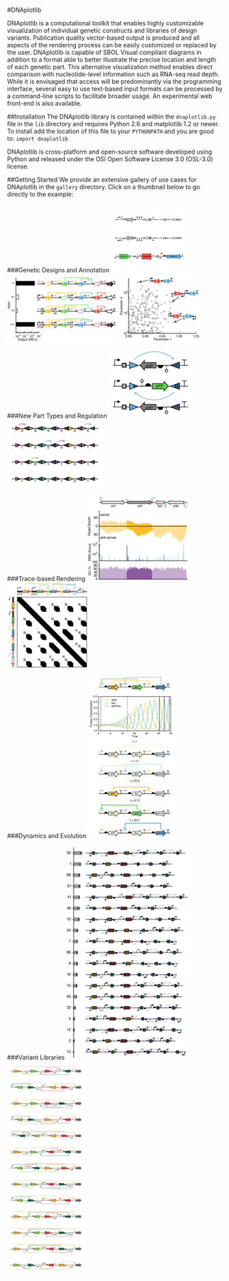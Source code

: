 #DNAplotlib

DNAplotlib is a computational toolkit that enables highly customizable visualization of individual genetic constructs and libraries of design variants. Publication quality vector-based output is produced and all aspects of the rendering process can be easily customized or replaced by the user. DNAplotlib is capable of SBOL Visual compliant diagrams in addition to a format able to better illustrate the precise location and length of each genetic part. This alternative visualization method enables direct comparison with nucleotide-level information such as RNA-seq read depth. While it is envisaged that access will be predominantly via the programming interface, several easy to use text-based input formats can be processed by a command-line scripts to facilitate broader usage. An experimental web front-end is also available.

##Installation
The DNAplotlib library is contained within the `dnaplotlib.py` file in the `lib` directory and requires Python 2.6 and matplotlib 1.2 or newer. To install add the location of this file to your `PYTHONPATH` and you are good to: `import dnaplotlib`

DNAplotlib is cross-platform and open-source software developed using Python and released under the OSI Open Software License 3.0 (OSL-3.0) license.

##Getting Started
We provide an extensive gallery of use cases for DNAplotlib in the `gallery` directory. Click on a thumbnail below to go directly to the example:

###Genetic Designs and Annotation
<a href="gallery/all_parts"><img src="gallery/all_parts/all_parts.png" height="160px"/></a>
<a href="gallery/xnor_truthtable"><img src="gallery/xnor_truthtable/xnor_truthtable.png" height="160px"/></a>
<a href="gallery/scatter_annotate"><img src="gallery/scatter_annotate/scatter_annotate.png" height="160px"/></a>

###New Part Types and Regulation
<a href="gallery/recombinase_not_gate"><img src="gallery/recombinase_not_gate/recombinase_not_gate.png" height="160px"/></a>
<a href="gallery/recombinase_array"><img src="gallery/recombinase_array/recombinase_array.png" height="160px"/></a>

###Trace-based Rendering
<a href="gallery/multiple_traces"><img src="gallery/multiple_traces/multiple_traces.png" height="200px"/></a>
<a href="gallery/rotated_design"><img src="gallery/rotated_design/rotated_design.png" height="200px"/></a>

###Dynamics and Evolution
<a href="gallery/repressilator_animate"><img src="gallery/repressilator_animate/repressilator_animate.png" height="380px"/></a>

###Variant Libraries
<a href="gallery/variants_library"><img src="gallery/variants_library/variants_library.png" height="500px"/></a>
<a href="gallery/order_orientation_library"><img src="gallery/order_orientation_library/order_orientation_library.png" height="500px"/></a>





